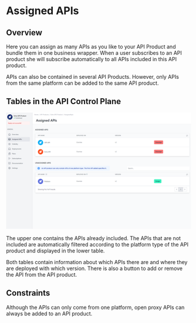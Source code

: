 # Assigned APIs

<head>
  <meta name="guidename" content="API Management"/>
  <meta name="context" content="GUID-0ebb3e82-a8c5-41db-ab00-29339beccd41"/>
</head>

## Overview

Here you can assign as many APIs as you like to your API Product and bundle them in one business wrapper. When a user subscribes to an API product she will subscribe automatically to all APIs included in this API product.

APIs can also be contained in several API Products. However, only APIs from the same platform can be added to the same API product.

## Tables in the API Control Plane

![Administration Portal - API Product - Assigned APIs](../Images/img-cp-admin_portal_API_product_assigned_APIs.png)

The upper one contains the APIs already included. The APIs that are not included are automatically filtered according to the platform type of the API product and displayed in the lower table.

Both tables contain information about which APIs there are and where they are deployed with which version. There is also a button to add or remove the API from the API product.

## Constraints

Although the APIs can only come from one platform, open proxy APIs can always be added to an API product.
